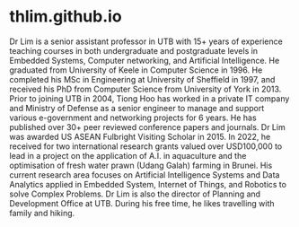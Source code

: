 # thlim.github.io

Dr Lim is a senior assistant professor in UTB with 15+ years of experience teaching courses in both undergraduate and postgraduate levels in Embedded Systems, Computer networking, and Artificial Intelligence. He graduated from University of Keele in Computer Science in 1996. He completed his MSc in Engineering at University of Sheffield in 1997, and received his PhD from Computer Science from University of York in 2013. Prior to joining UTB in 2004, Tiong Hoo has worked in a private IT company and Ministry of Defense as a senior engineer to manage and support various e-government and networking projects for 6 years. He has published over 30+ peer reviewed conference papers and journals. Dr Lim was awarded US ASEAN Fulbright Visiting Scholar in 2015. In 2022, he received for two international research grants valued over USD100,000 to lead in a project on the application of A.I. in aquaculture and the optimisation of fresh water prawn (Udang Galah) farming in Brunei. His current research area focuses on Artificial Intelligence Systems and Data Analytics applied in Embedded System, Internet of Things, and Robotics to solve Complex Problems. Dr Lim is also the director of Planning and Development Office at UTB. During his free time, he likes travelling with family and hiking.
